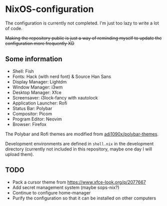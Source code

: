 # NixOS-configuration

The configuration is currently not completed. I'm just too lazy to write a lot of code.

~~Making the repository public is just a way of reminding myself to update the configuration more frequently XD~~

## Some information

- Shell: Fish
- Fonts: Hack (with nerd font) & Source Han Sans
- Display Manager: Lightdm
- Window Manager: i3wm
- Desktop Manager: Xfce
- Screensaver: i3lock-fancy with xautolock
- Application Launcher: Rofi
- Status Bar: Polybar
- Compositor: Picom
- Program Editor: Neovim
- Browser: Firefox

The Polybar and Rofi themes are modified from [adi1090x/polybar-themes](https://github.com/adi1090x/polybar-themes).

Development environments are defined in `shell.nix` in the development directory (currently not included in this repository, maybe one day I will upload them).

## TODO

- Pack a cursor theme from <https://www.xfce-look.org/p/2077667>
- Add secret management system (maybe sops-nix?)
- Continue to configure home-manager
- Purify the configuration so that it can be installed on other computers
